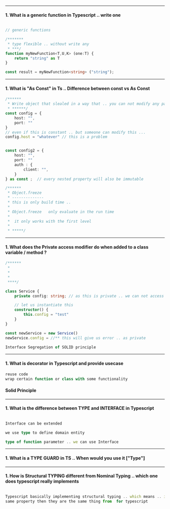 > 

---
#### 1. What is a generic function in Typescript .. write one


```ts

// generic functions 

/*******
 * type flexible .. without write any 
 * ***/
function myNewFunction<T,U,K> (one:T) {
    return "string" as T
}

const result = myNewFunction<string> ("string");


```

---
#### 1. What is "As Const" in Ts .. Difference between const vs As Const 

```ts
/******
 * Write object that slealed in a way that .. you can not modify any part of the object 
 * ******/
const config = {
    host: "",
    port: ""
}
// even if this is constant .. but someone can modify this ...
config.host = "whatever" // this is a problem 


const config2 = {
    host: "",
    port: ""
    auth : {
        client: "",
    }
} as const ;  // every nested property will also be immutable 

/******
 * Object.freeze  
 * --------------
 * this is only build time ..
 * 
 * Object.freeze   only evaluate in the run time 
 * 
 *  it only works with the first level 
 * 
 * *****/

```


---
#### 1. What does the Private access modifier do when added to a class variable / method ? 

```ts
/******
 * 
 *
 * 
 ****/ 

class Service {
    private config: string; // as this is private .. we can not access this from outside

    // let us instantiate this
    constructor() {
        this.config = "test"
    }
}

const newService = new Service()
newService.config = //** this will give us error .. as private 

Interface Segregation of SOLID principle 

```


---
#### 1. What is decorator in Typescript and provide usecase

```ts
reuse code
wrap certain function or class with some functionality


```

#### Solid Principle


---
#### 1. What is the difference between TYPE and INTERFACE in Typescript

```ts

Interface can be extended

we use type to define domain entity

type of function parameter .. we can use Interface

```

---
#### 1. What is a TYPE GUARD in TS .. When would you use it  ["Type"]


---
#### 1. How is Structural TYPING different from Nominal Typing .. which one does typescript really implements

```ts

Typescript basically implementing structural typing .. which means .. if two objects have the 
same property then they are the same thing from  for typescript 

```


